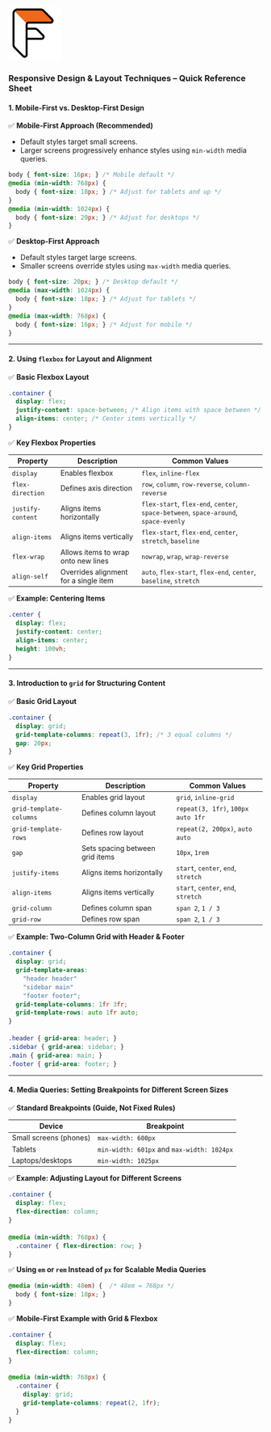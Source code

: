 ![Flatpack Coders Logo](./Assets/Logo_Black_Orange%20(1).jpg)

### **Responsive Design & Layout Techniques – Quick Reference Sheet**  

#### **1. Mobile-First vs. Desktop-First Design**  

✅ **Mobile-First Approach (Recommended)**  

- Default styles target small screens.  
- Larger screens progressively enhance styles using `min-width` media queries.  

```css
body { font-size: 16px; } /* Mobile default */
@media (min-width: 768px) { 
  body { font-size: 18px; } /* Adjust for tablets and up */ 
}
@media (min-width: 1024px) { 
  body { font-size: 20px; } /* Adjust for desktops */ 
}
```

✅ **Desktop-First Approach**  

- Default styles target large screens.  
- Smaller screens override styles using `max-width` media queries.  

```css
body { font-size: 20px; } /* Desktop default */
@media (max-width: 1024px) { 
  body { font-size: 18px; } /* Adjust for tablets */ 
}
@media (max-width: 768px) { 
  body { font-size: 16px; } /* Adjust for mobile */ 
}
```

---

#### **2. Using `flexbox` for Layout and Alignment**  

✅ **Basic Flexbox Layout**  

```css
.container {
  display: flex;
  justify-content: space-between; /* Align items with space between */
  align-items: center; /* Center items vertically */
}
```

✅ **Key Flexbox Properties**  

| **Property** | **Description** | **Common Values** |  
|-------------|---------------|-------------------|  
| `display` | Enables flexbox | `flex`, `inline-flex` |  
| `flex-direction` | Defines axis direction | `row`, `column`, `row-reverse`, `column-reverse` |  
| `justify-content` | Aligns items horizontally | `flex-start`, `flex-end`, `center`, `space-between`, `space-around`, `space-evenly` |  
| `align-items` | Aligns items vertically | `flex-start`, `flex-end`, `center`, `stretch`, `baseline` |  
| `flex-wrap` | Allows items to wrap onto new lines | `nowrap`, `wrap`, `wrap-reverse` |  
| `align-self` | Overrides alignment for a single item | `auto`, `flex-start`, `flex-end`, `center`, `baseline`, `stretch` |  

✅ **Example: Centering Items**  

```css
.center {
  display: flex;
  justify-content: center;
  align-items: center;
  height: 100vh;
}
```

---

#### **3. Introduction to `grid` for Structuring Content**  

✅ **Basic Grid Layout**  

```css
.container {
  display: grid;
  grid-template-columns: repeat(3, 1fr); /* 3 equal columns */
  gap: 20px;
}
```

✅ **Key Grid Properties**  

| **Property** | **Description** | **Common Values** |  
|-------------|---------------|-------------------|  
| `display` | Enables grid layout | `grid`, `inline-grid` |  
| `grid-template-columns` | Defines column layout | `repeat(3, 1fr)`, `100px auto 1fr` |  
| `grid-template-rows` | Defines row layout | `repeat(2, 200px)`, `auto auto` |  
| `gap` | Sets spacing between grid items | `10px`, `1rem` |  
| `justify-items` | Aligns items horizontally | `start`, `center`, `end`, `stretch` |  
| `align-items` | Aligns items vertically | `start`, `center`, `end`, `stretch` |  
| `grid-column` | Defines column span | `span 2`, `1 / 3` |  
| `grid-row` | Defines row span | `span 2`, `1 / 3` |  

✅ **Example: Two-Column Grid with Header & Footer**  

```css
.container {
  display: grid;
  grid-template-areas:
    "header header"
    "sidebar main"
    "footer footer";
  grid-template-columns: 1fr 3fr;
  grid-template-rows: auto 1fr auto;
}

.header { grid-area: header; }
.sidebar { grid-area: sidebar; }
.main { grid-area: main; }
.footer { grid-area: footer; }
```

---

#### **4. Media Queries: Setting Breakpoints for Different Screen Sizes**  

✅ **Standard Breakpoints (Guide, Not Fixed Rules)**  

| **Device** | **Breakpoint** |  
|-----------|--------------|  
| Small screens (phones) | `max-width: 600px` |  
| Tablets | `min-width: 601px` and `max-width: 1024px` |  
| Laptops/desktops | `min-width: 1025px` |  

✅ **Example: Adjusting Layout for Different Screens**  

```css
.container {
  display: flex;
  flex-direction: column;
}

@media (min-width: 768px) { 
  .container { flex-direction: row; } 
}
```

✅ **Using `em` or `rem` Instead of `px` for Scalable Media Queries**  

```css
@media (min-width: 48em) {  /* 48em = 768px */
  body { font-size: 18px; }
}
```

✅ **Mobile-First Example with Grid & Flexbox**  

```css
.container {
  display: flex;
  flex-direction: column;
}

@media (min-width: 768px) { 
  .container {
    display: grid;
    grid-template-columns: repeat(2, 1fr);
  }
}
```
